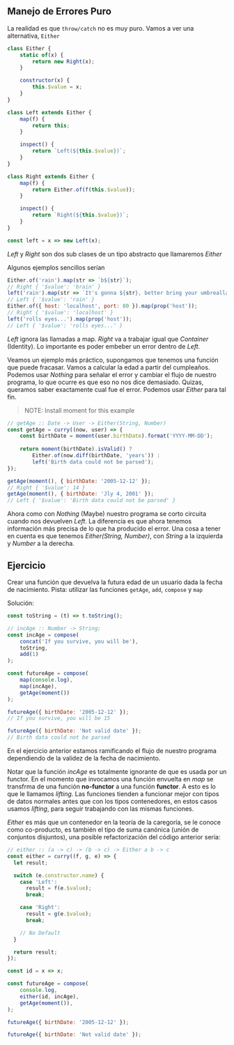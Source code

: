 ## Manejo de Errores Puro

La realidad es que `throw/catch` no es muy puro. Vamos a ver una alternativa, `Either`

```js
class Either {
    static of(x) {
        return new Right(x);
    }

    constructor(x) {
        this.$value = x;
    }
}

class Left extends Either {
    map(f) {
        return this;
    }

    inspect() {
        return `Left(${this.$value})`;
    }
}

class Right extends Either {
    map(f) {
        return Either.of(f(this.$value));
    }

    inspect() {
        return `Right(${this.$value})`;
    }
}

const left = x => new Left(x);
```

_Left_ y _Right_ son dos sub clases de un tipo abstracto que llamaremos _Either_

Algunos ejemplos sencillos serían

```js
Either.of('rain').map(str => `b${str}`);
// Right { '$value': 'brain' }
left('rain').map(str => `It's gonna ${str}, better bring your umbrealla!`);
// Left { '$value': 'rain' }
Either.of({ host: 'localhost', port: 80 }).map(prop('host'));
// Right { '$value': 'localhost' }
left('rolls eyes...').map(prop('host'));
// Left { '$value': 'rolls eyes...' }
```

_Left_ ignora las llamadas a map. _Right_ va a trabajar igual que _Container_ (Identity). Lo importante es poder embeber un error dentro de _Left_.

Veamos un ejemplo más práctico, supongamos que tenemos una función que puede fracasar. Vamos a calcular la edad a partir del cumpleaños. Podemos usar _Nothing_ para señalar el error y cambiar el flujo de nuestro programa, lo que ocurre es que eso no nos dice demasiado. Quizas, queramos saber exactamente cual fue el error. Podemos usar _Either_ para tal fin.

> NOTE: Install moment for this example

```js
// getAge :: Date -> User -> Either(String, Number)
const getAge = curry((now, user) => {
    const birthDate = moment(user.birthDate).format('YYYY-MM-DD');
    
    return moment(birthDate).isValid() ?
        Either.of(now.diff(birthDate, 'years')) : 
        left('Birth data could not be parsed');
});

getAge(moment(), { birthDate: '2005-12-12' });
// Right { '$value': 14 } 
getAge(moment(), { birthDate: 'Jly 4, 2001' });
// Left { '$value': 'Birth data could not be parsed' }

```

Ahora como con _Nothing_ (Maybe) nuestro programa se corto circuita cuando nos devuelven _Left_. La diferencia es que ahora tenemos información más precisa de lo que ha producido el error. Una cosa a tener en cuenta es que tenemos _Either(String, Number)_, con _String_ a la izquierda y _Number_ a la derecha.

## Ejercicio

Crear una función que devuelva la futura edad de un usuario dada la fecha de nacimiento. Pista: utilizar las funciones `getAge`, `add`, `compose` y `map`

Solución:

```js
const toString = (t) => t.toString();

// incAge :: Number -> String;
const incAge = compose(
    concat('If you survive, you will be'),
    toString,
    add(1)
);

const futureAge = compose(
    map(console.log),
    map(incAge),
    getAge(moment())
);

futureAge({ birthDate: '2005-12-12' });
// If you survive, you will be 15

futureAge({ birthDate: 'Not valid date' });
// Birth data could not be parsed
```

En el ejercicio anterior estamos ramificando el flujo de nuestro programa dependiendo de la validez de la fecha de nacimiento.

Notar que la función _incAge_ es totalmente ignorante de que es usada por un functor. En el momento que invocamos una función envuelta en _map_ se transfrma de una función __no-functor__ a una función __functor__. A esto es lo que le llamamos _lifting_. Las funciones tienden a funcionar mejor con tipos de datos normales antes que con los  tipos contenedores, en estos casos usamos _lifting_, para seguir trabajando con las mismas funciones.

_Either_ es más que un contenedor en la teoría de la caregoría, se le conoce como co-producto, es también el tipo de suma canónica (unión de conjuntos disjuntos), una posible refactorización del código anterior sería:


```js
// either :: (a -> c) -> (b -> c) -> Either a b -> c
const either = curry((f, g, e) => {
  let result;

  switch (e.constructor.name) {
    case 'Left':
      result = f(e.$value);
      break;

    case 'Right':
      result = g(e.$value);
      break;

    // No Default
  }

  return result;
});

const id = x => x;

const futureAge = compose(
    console.log,
    either(id, incAge),
    getAge(moment()),
);

futureAge({ birthDate: '2005-12-12' });

futureAge({ birthDate: 'Not valid date' });
```
